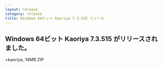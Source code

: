 ```yaml
---
layout: release
category: release
title: Windows 64ビット Kaoriya 7.3.515 リリース
---
```


Windows 64ビット Kaoriya 7.3.515 がリリースされました。
-------------------------------------------------------

+kaoriya, 14MB ZIP
